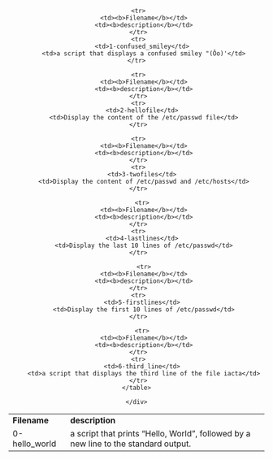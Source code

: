<div align="center">
    <table >
     <tr>
        <td><b>Filename</b></td>
        <td><b>description</b></td>
     </tr>
     <tr>
       <td>0-hello_world</td>
        <td> a script that prints “Hello, World”, followed by a new line to the standard output.</td>
     </tr>

     <tr>
        <td><b>Filename</b></td>
        <td><b>description</b></td>
     </tr>
     <tr>
       <td>1-confused_smiley</td>
        <td>a script that displays a confused smiley "(Ôo)'</td>
     </tr> 

     <tr>
        <td><b>Filename</b></td>
        <td><b>description</b></td>
     </tr>
     <tr>
       <td>2-hellofile</td>
        <td>Display the content of the /etc/passwd file</td>
     </tr>

     <tr>
        <td><b>Filename</b></td>
        <td><b>description</b></td>
     </tr>
     <tr>
       <td>3-twofiles</td>
        <td>Display the content of /etc/passwd and /etc/hosts</td>
     </tr>

       <tr>
        <td><b>Filename</b></td>
        <td><b>description</b></td>
     </tr>
     <tr>
       <td>4-lastlines</td>
        <td>Display the last 10 lines of /etc/passwd</td>
     </tr>

        <tr>
        <td><b>Filename</b></td>
        <td><b>description</b></td>
     </tr>
     <tr>
       <td>5-firstlines</td>
        <td>Display the first 10 lines of /etc/passwd</td>
     </tr>
 
       <tr>
        <td><b>Filename</b></td>
        <td><b>description</b></td>
     </tr>
     <tr>
       <td>6-third_line</td>
        <td>a script that displays the third line of the file iacta</td>
     </tr>
    </table>

    </div>


